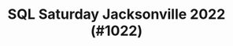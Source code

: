 ---
layout: event
title: "SQL Saturday Jacksonville 2022 (#1022)"
subtitle: ""
permalink: jax
tags: [Jacksonville, Florida, USA, physical, 2022]
thumb: /assets/img/logos/Just_icon_Color_small.png
comments: false
data: SQLSat1022
---
